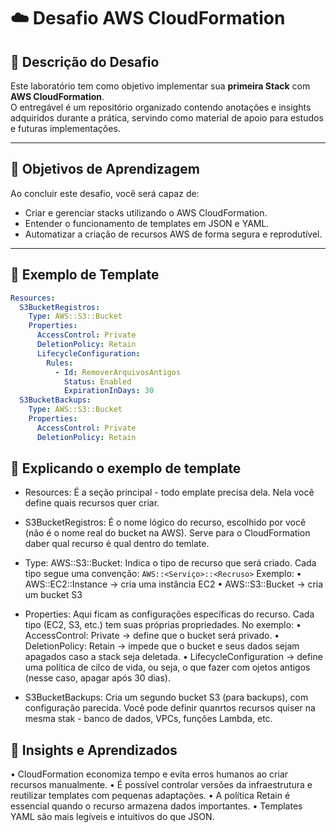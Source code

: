 # ☁️ Desafio AWS CloudFormation

## 🎯 Descrição do Desafio
Este laboratório tem como objetivo implementar sua **primeira Stack** com **AWS CloudFormation**.  
O entregável é um repositório organizado contendo anotações e insights adquiridos durante a prática, servindo como material de apoio para estudos e futuras implementações.

---

## 🧩 Objetivos de Aprendizagem
Ao concluir este desafio, você será capaz de:
- Criar e gerenciar stacks utilizando o AWS CloudFormation.  
- Entender o funcionamento de templates em JSON e YAML.  
- Automatizar a criação de recursos AWS de forma segura e reprodutível.  

---

## 🧩 Exemplo de Template  
```yaml
Resources:
  S3BucketRegistros:
    Type: AWS::S3::Bucket
    Properties:
      AccessControl: Private
      DeletionPolicy: Retain
      LifecycleConfiguration:
        Rules:
          - Id: RemoverArquivosAntigos
            Status: Enabled
            ExpirationInDays: 30
  S3BucketBackups:
    Type: AWS::S3::Bucket
    Properties:
      AccessControl: Private
      DeletionPolicy: Retain
```

## 🧾 Explicando o exemplo de template
- Resources: É a seção principal - todo emplate precisa dela. Nela você define quais recursos quer criar.

- S3BucketRegistros: É o nome lógico do recurso, escolhido por você (não é o nome real do bucket na AWS). Serve para o CloudFormation daber qual recurso é qual dentro do temlate.

- Type: AWS::S3::Bucket: Indica o tipo de recurso que será criado. Cada tipo segue uma convenção:
`AWS::<Serviço>::<Recruso>`
Exemplo:
•	AWS::EC2::Instance -> cria uma instância EC2
•	AWS::S3::Bucket -> cria um bucket S3

- Properties: Aqui ficam as configurações específicas do recurso. Cada tipo (EC2, S3, etc.) tem suas próprias propriedades.
No exemplo:
•	AccessControl: Private -> define que o bucket será privado.
•	DeletionPolicy: Retain -> impede que o bucket e seus dados sejam apagados caso a stack seja deletada.
•	LifecycleConfiguration -> define uma política de cilco de vida, ou seja, o que fazer com ojetos antigos (nesse caso, apagar após 30 dias).

- S3BucketBackups: Cria um segundo bucket S3 (para backups), com configuração parecida. Você pode definir quanrtos recursos quiser na mesma stak - banco de dados, VPCs, funções Lambda, etc.

## 💬 Insights e Aprendizados
•	CloudFormation economiza tempo e evita erros humanos ao criar recursos manualmente.
•	É possível controlar versões da infraestrutura e reutilizar templates com pequenas adaptações.
•	A política Retain é essencial quando o recurso armazena dados importantes.
•	Templates YAML são mais legíveis e intuitivos do que JSON.